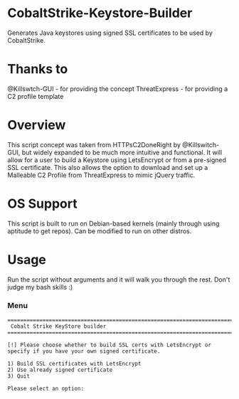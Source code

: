 # CobaltStrike-Keystore-Builder
Generates Java keystores using signed SSL certificates to be used by CobaltStrike.

# Thanks to
@Killswtch-GUI - for providing the concept
ThreatExpress - for providing a C2 profile template

# Overview
This script concept was taken from HTTPsC2DoneRight by @Killswitch-GUI, but widely expanded to be much more intuitive and functional.
It will allow for a user to build a Keystore using LetsEncrypt or from a pre-signed SSL certificate. This also allows the option to download and set up a Malleable C2 Profile from ThreatExpress to mimic jQuery traffic.

# OS Support
This script is built to run on Debian-based kernels (mainly through using aptitude to get repos). Can be modified to run on other distros.

# Usage
Run the script without arguments and it will walk you through the rest.
Don't judge my bash skills :)

### Menu

```
==========================================================================
 Cobalt Strike KeyStore builder 
==========================================================================

[!] Please choose whether to build SSL certs with LetsEncrypt or specify if you have your own signed certificate.

1) Build SSL certificates with LetsEncrypt
2) Use already signed certificate
3) Quit

Please select an option:
```
